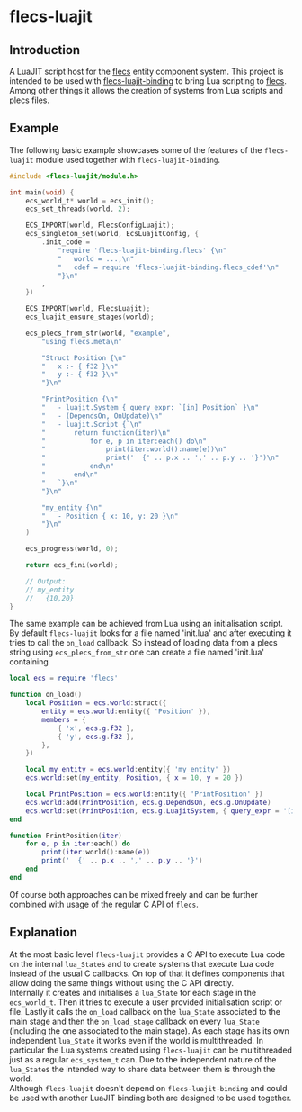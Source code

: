 flecs-luajit
============

Introduction
------------
A LuaJIT script host for the [flecs][1] entity component system. This project is intended to be used with [flecs-luajit-binding][2] to bring Lua scripting to [flecs][1]. Among other things it allows the creation of systems from Lua scripts and plecs files.

Example
-----------
The following basic example showcases some of the features of the `flecs-luajit` module used together with `flecs-luajit-binding`.
```c
#include <flecs-luajit/module.h>

int main(void) {
	ecs_world_t* world = ecs_init();
	ecs_set_threads(world, 2);

	ECS_IMPORT(world, FlecsConfigLuajit);
	ecs_singleton_set(world, EcsLuajitConfig, {
		.init_code =
			"require 'flecs-luajit-binding.flecs' {\n"
			"	world = ...,\n"
			"	cdef = require 'flecs-luajit-binding.flecs_cdef'\n"
			"}\n"
		,
	})

	ECS_IMPORT(world, FlecsLuajit);
	ecs_luajit_ensure_stages(world);

	ecs_plecs_from_str(world, "example",
		"using flecs.meta\n"

		"Struct Position {\n"
		"	x :- { f32 }\n"
		"	y :- { f32 }\n"
		"}\n"

		"PrintPosition {\n"
		"	- luajit.System { query_expr: `[in] Position` }\n"
		"	- (DependsOn, OnUpdate)\n"
		"	- luajit.Script {`\n"
		"		return function(iter)\n"
		"			for e, p in iter:each() do\n"
		"				print(iter:world():name(e))\n"
		"				print('  {' .. p.x .. ',' .. p.y .. '}')\n"
		"			end\n"
		"		end\n"
		"	`}\n"
		"}\n"

		"my_entity {\n"
		"	- Position { x: 10, y: 20 }\n"
		"}\n"
	)

	ecs_progress(world, 0);

	return ecs_fini(world);

	// Output:
	// my_entity
	//   {10,20}
}
```
The same example can be achieved from Lua using an initialisation script. By default `flecs-luajit` looks for a file named 'init.lua' and after executing it tries to call the `on_load` callback. So instead of loading data from a plecs string using `ecs_plecs_from_str` one can create a file named 'init.lua' containing
```lua
local ecs = require 'flecs'

function on_load()
	local Position = ecs.world:struct({
		entity = ecs.world:entity({ 'Position' }),
		members = {
			{ 'x', ecs.g.f32 },
			{ 'y', ecs.g.f32 },
		},
	})

	local my_entity = ecs.world:entity({ 'my_entity' })
	ecs.world:set(my_entity, Position, { x = 10, y = 20 })

	local PrintPosition = ecs.world:entity({ 'PrintPosition' })
	ecs.world:add(PrintPosition, ecs.g.DependsOn, ecs.g.OnUpdate)
	ecs.world:set(PrintPosition, ecs.g.LuajitSystem, { query_expr = '[in] Position' })
end

function PrintPosition(iter)
	for e, p in iter:each() do
		print(iter:world():name(e))
		print('  {' .. p.x .. ',' .. p.y .. '}')
	end
end
```
Of course both approaches can be mixed freely and can be further combined with usage of the regular C API of `flecs`.

Explanation
-------------
At the most basic level `flecs-luajit` provides a C API to execute Lua code on the internal `lua_State`s and to create systems that execute Lua code instead of the usual C callbacks. On top of that it defines components that allow doing the same things without using the C API directly.  
Internally it creates and initialises a `lua_State` for each stage in the `ecs_world_t`. Then it tries to execute a user provided initialisation script or file. Lastly it calls the `on_load` callback on the `lua_State` associated to the main stage and then the `on_load_stage` callback on every `lua_State` (including the one associated to the main stage). As each stage has its own independent `lua_State` it works even if the world is multithreaded. In particular the Lua systems created using `flecs-luajit` can be multithreaded just as a regular `ecs_system_t` can. Due to the independent nature of the `lua_State`s the intended way to share data between them is through the world.  
Although `flecs-luajit` doesn't depend on `flecs-luajit-binding` and could be used with another LuaJIT binding both are designed to be used together.

[1]: https://github.com/SanderMertens/flecs
[2]: https://github.com/sro5h/flecs-luajit-binding

